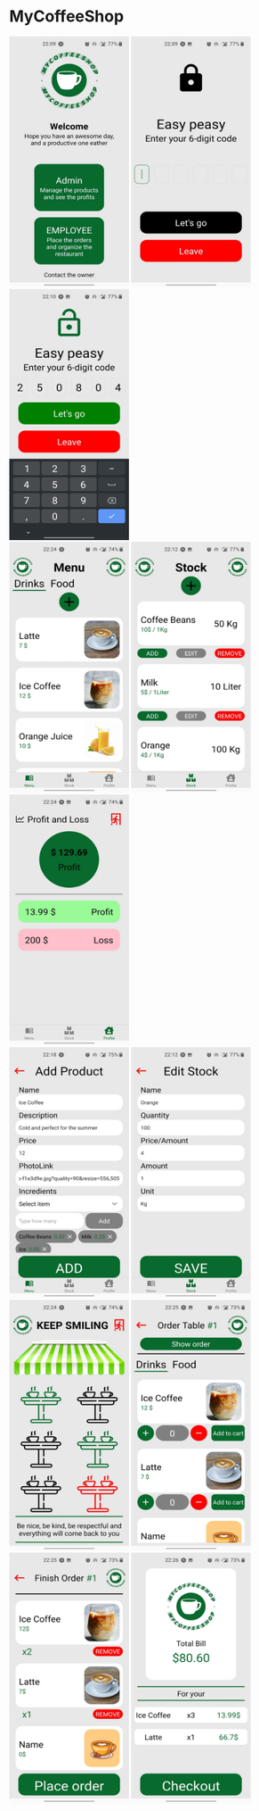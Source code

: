 # MyCoffeeShop

<div style="flex-direction:row;">
  <img src="ReadMe_photos/HomeScreen.jpeg" height="450" width="215">
  <img src="ReadMe_photos/NoPassword.jpeg" height="450" width="215">
  <img src="ReadMe_photos/CorectPassword.jpeg" height="450" width="215">
</div>

<div style="flex-direction:row;">
  <img src="ReadMe_photos/Admin_menu.jpeg" height="450" width="215">
  <img src="ReadMe_photos/Admin_stock.jpeg" height="450" width="215">
  <img src="ReadMe_photos/Admin_profit.jpeg" height="450" width="215">
</div>

<div style="flex-direction:row;">
  <img src="ReadMe_photos/Admin_addProduct.jpeg" height="450" width="215">
  <img src="ReadMe_photos/Admin_editStock.jpeg" height="450" width="215">
</div>

<div style="flex-direction:row;">
  <img src="ReadMe_photos/Employee_shop.jpeg" height="450" width="215">
  <img src="ReadMe_photos/Employee_orderTable.jpeg" height="450" width="215">
  <img src="ReadMe_photos/Employee_finishOrder.jpeg" height="450" width="215">
  <img src="ReadMe_photos/Employee_bill.jpeg" height="450" width="215">
</div>
